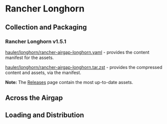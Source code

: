 # Rancher Longhorn

## Collection and Packaging

### Rancher Longhorn v1.5.1

[hauler/longhorn/rancher-airgap-longhorn.yaml](https://rancher-airgap.s3.amazonaws.com/v1.4.1/hauler/longhorn/rancher-airgap-longhorn.yaml) - provides the content manifest for the assets.

[hauler/longhorn/rancher-airgap-longhorn.tar.zst](https://rancher-airgap.s3.amazonaws.com/v1.4.1/hauler/longhorn/rancher-airgap-longhorn.tar.zst) - provides the compressed content and assets, via the manifest.

**Note:** The [Releases](https://github.com/zackbradys/rancher-airgap/releases) page contain the most up-to-date assets.

## Across the Airgap

## Loading and Distribution